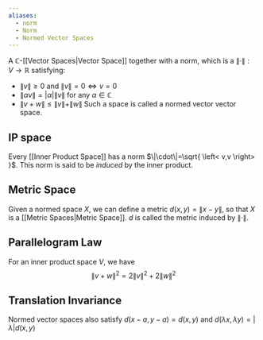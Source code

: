 ```yaml
---
aliases:
  - norm
  - Norm
  - Normed Vector Spaces
---
```

A $\mathbb{C}$-[[Vector Spaces|Vector Space]] together with a norm, which is a $\|\cdot\|:V\to\mathbb{R}$ satisfying:
- $\|v\|\geq 0$ and $\|v\|=0\iff v=0$
- $\|\alpha v\|=|\alpha|\|v\|$ for any $\alpha \in\mathbb{C}$
- $\|v+w\|\leq\|v\|+\|w\|$
Such a space is called a normed vector vector space.
## IP space
Every [[Inner Product Space]] has a norm $\|\cdot\|=\sqrt{ \left< v,v \right> }$. This norm is said to be *induced* by the inner product.
## Metric Space
Given a normed space $X$, we can define a metric $d(x,y)=\| x-y \|$, so that $X$ is a [[Metric Spaces|Metric Space]]. $d$ is called the metric induced by $\| \cdot \|$.
## Parallelogram Law
For an inner product space $V$, we have 
$$ \| v+w \| ^{2}=2\| v \| ^{2}+2\| w \| ^{2} $$
## Translation Invariance
Normed vector spaces also satisfy $d(x-a,y-a)=d(x,y)$ and $d(\lambda x,\lambda y)=\left| \lambda \right|d(x,y)$